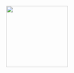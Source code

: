   <img 
    height="168px"
    src="https://github-readme-stats.vercel.app/api/top-langs/?username=iago-f-s-e&layout=compact&theme=algolia" 
   />
